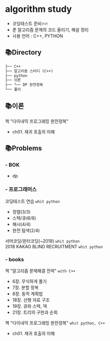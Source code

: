 # algorithm study
- 코딩테스트 준비🔥🔥
- 푼 알고리즘 문제의 코드 올리기, 해설 정리
- 사용 언어 : C++, PYTHON
  
## 📚Directory


```default
├── C++
├── 알고리즘 스터디 (C++)
├── python
├── 이론
├── └── DP 완전정복
└── 풀이 

```




## 📚이론
책 "다이내믹 프로그래밍 완전정복"
- ch01. 재귀 호출의 이해 
  
## 📚Problems
### - BOK
- dp
  
### - 프로그래머스
코딩테스트 연습 `whit python`
- 정렬(3/3)
- 스택/큐(6/6)
- 해시(4/4)
- 완전 탐색(2/4)
   
서머코딩/윈터코딩(~2018) `whit python`  
2018 KAKAO BLIND RECRUITMENT `whit python`  
  
### - books
책 "알고리즘 문제해결 전략" `with C++` 
- 6장. 무식하게 풀기  
- 7장. 분할 정복  
- 8장. 동적 계획법  
- 18장. 선형 자료 구조  
- 19장. 큐와 스텍, 덱  
- 21장. 트리의 구현과 순회
  
책 "다이내믹 프로그래밍 완전정복" `whit python, C++`
- ch01. 재귀 호출의 이해  

